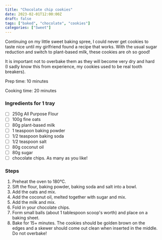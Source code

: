 ```yaml
---
title: "Chocolate chip cookies"
date: 2023-02-01T12:00:00Z
draft: false
tags: ["baked", "chocolate", "cookies"]
categories: ["Sweet"]
---
```


Continuing on my little sweet baking spree, I could never get cookies to taste nice until my girlfriend found a recipe that works. With the usual sugar reduction and switch to plant-based milk, these cookies are oh so good!

It is important not to overbake them as they will become very dry and hard (I sadly know this from experience, my cookies used to be real tooth breakers).

<div class="recipe">
Prep time: 10 minutes

Cooking time: 20 minutes

### Ingredients for 1 tray
- [ ] 250g All Purpose Flour
- [ ] 100g fine oats
- [ ] 80g plant-based milk
- [ ] 1 teaspoon baking powder
- [ ] 1/2 teaspoon baking soda
- [ ] 1/2 teaspoon salt
- [ ] 80g coconut oil
- [ ] 80g sugar
- [ ] chocolate chips. As many as you like!

### Steps
1. Preheat the oven to 180°C.
2. Sift the flour, baking powder, baking soda and salt into a bowl.
3. Add the oats and mix.
4. Add the coconut oil, melted together with sugar and mix.
5. Add the milk and mix.
6. Fold in your chocolate chips.
7. Form small balls (about 1 tablespoon scoop's worth) and place on a baking sheet.
8. Bake for 15+ minutes. The cookies should be golden brown on the edges and a skewer should come out clean when inserted in the middle. Do not overbake!

</div>
